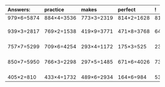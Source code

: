 | Answers: | practice | makes | perfect | ! |
| :--- | :--- | :--- | :--- | :--- |
| 979×6=5874 | 884×4=3536 | 773×3=2319 | 814×2=1628 | 818×5=4090 | 
|   |   |   |   |   | 
|   |   |   |   |   | 
|   |   |   |   |   | 
| 939×3=2817 | 769×2=1538 | 419×9=3771 | 471×8=3768 | 640×5=3200 | 
|   |   |   |   |   | 
|   |   |   |   |   | 
|   |   |   |   |   | 
|   |   |   |   |   | 
| 757×7=5299 | 709×6=4254 | 293×4=1172 | 175×3=525 | 236×2=472 | 
|   |   |   |   |   | 
|   |   |   |   |   | 
|   |   |   |   |   | 
|   |   |   |   |   | 
| 850×7=5950 | 766×3=2298 | 297×5=1485 | 671×6=4026 | 732×2=1464 | 
|   |   |   |   |   | 
|   |   |   |   |   | 
|   |   |   |   |   | 
|   |   |   |   |   | 
| 405×2=810 | 433×4=1732 | 489×6=2934 | 164×6=984 | 538×4=2152 | 
